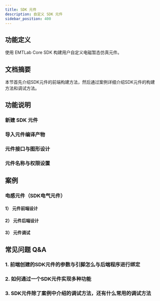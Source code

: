 ```yaml
---
title: SDK 元件
description: 自定义 SDK 元件
sidebar_position: 400
---
```


## 功能定义

使用 EMTLab Core SDK 构建用户自定义电磁暂态仿真元件。

## 文档摘要
本节首先介绍SDK元件的前端构建方法，然后通过案例详细介绍SDK元件的构建方法和调试方法。

## 功能说明
### 新建 SDK 元件 

### <span id="jump">导入元件编译产物</span>

### 元件接口与图形设计  

### 元件名称与权限设置


## 案例
### 电感元件（SDK电气元件）

#### 1） 元件前端设计

#### 2） 元件后端设计

#### 3） 元件调试



## 常见问题 Q&A
### 1. 前端创建的SDK元件的参数与引脚怎么与后端程序进行绑定

### 2. 如何通过一个SDK元件实现多种功能 

### 3. SDK元件除了案例中介绍的调试方法，还有什么常用的调试方法

